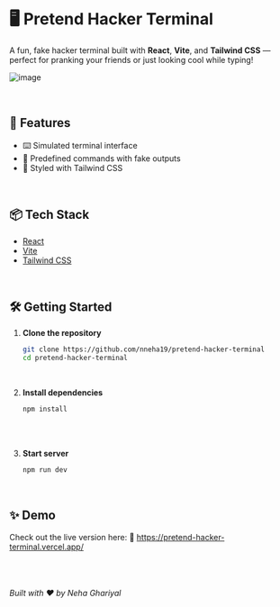 # 🖥️ Pretend Hacker Terminal

A fun, fake hacker terminal built with **React**, **Vite**, and **Tailwind CSS** — perfect for pranking your friends or just looking cool while typing!
<br/>

![image](https://github.com/user-attachments/assets/dd08c211-2e97-48c4-98fd-8dc562721112)


<br/>

## 🚀 Features

- ⌨️ Simulated terminal interface
- 🧠 Predefined commands with fake outputs
- 🎨 Styled with Tailwind CSS

<br/>

## 📦 Tech Stack

- [React](https://reactjs.org/)
- [Vite](https://vitejs.dev/)
- [Tailwind CSS](https://tailwindcss.com/)

<br/>

## 🛠️ Getting Started

1. **Clone the repository**
   ```bash
   git clone https://github.com/nneha19/pretend-hacker-terminal
   cd pretend-hacker-terminal

<br/>

2. **Install dependencies**
   ```bash
   npm install

<br/>


<br/>

3. **Start server**
   ```bash
   npm run dev

<br/>


## ✨ Demo
Check out the live version here:
🔗 https://pretend-hacker-terminal.vercel.app/
<br/>
<br/>
<br/>
<br/>


<i>Built with ❤️ by Neha Ghariyal</i>



